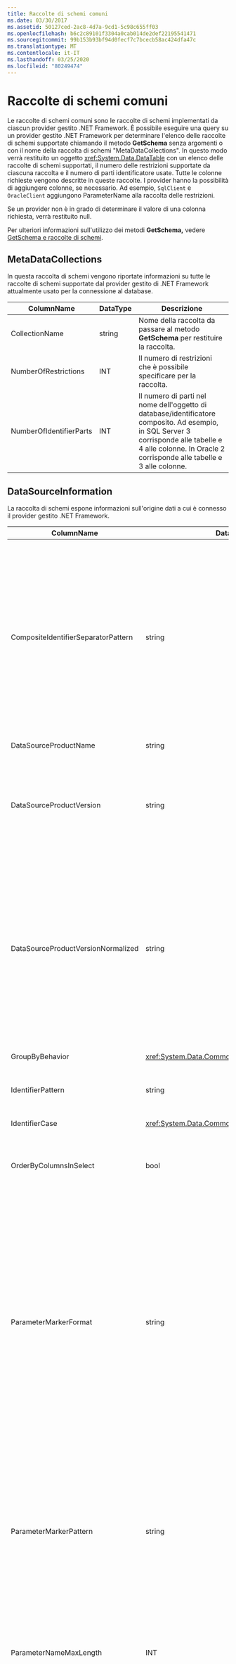 ```yaml
---
title: Raccolte di schemi comuni
ms.date: 03/30/2017
ms.assetid: 50127ced-2ac8-4d7a-9cd1-5c98c655ff03
ms.openlocfilehash: b6c2c89101f3304a0cab014de2def22195541471
ms.sourcegitcommit: 99b153b93bf94d0fecf7c7bcecb58ac424dfa47c
ms.translationtype: MT
ms.contentlocale: it-IT
ms.lasthandoff: 03/25/2020
ms.locfileid: "80249474"
---
```

# <a name="common-schema-collections"></a>Raccolte di schemi comuni
Le raccolte di schemi comuni sono le raccolte di schemi implementati da ciascun provider gestito .NET Framework. È possibile eseguire una query su un provider gestito .NET Framework per determinare l'elenco delle raccolte di schemi supportate chiamando il metodo **GetSchema** senza argomenti o con il nome della raccolta di schemi "MetaDataCollections". In questo modo verrà restituito un oggetto <xref:System.Data.DataTable> con un elenco delle raccolte di schemi supportati, il numero delle restrizioni supportate da ciascuna raccolta e il numero di parti identificatore usate. Tutte le colonne richieste vengono descritte in queste raccolte. I provider hanno la possibilità di aggiungere colonne, se necessario. Ad esempio, `SqlClient` e `OracleClient` aggiungono ParameterName alla raccolta delle restrizioni.  
  
 Se un provider non è in grado di determinare il valore di una colonna richiesta, verrà restituito null.  
  
 Per ulteriori informazioni sull'utilizzo dei metodi **GetSchema,** vedere [GetSchema e raccolte di schemi](getschema-and-schema-collections.md).  
  
## <a name="metadatacollections"></a>MetaDataCollections  
 In questa raccolta di schemi vengono riportate informazioni su tutte le raccolte di schemi supportate dal provider gestito di .NET Framework attualmente usato per la connessione al database.  
  
|ColumnName|DataType|Descrizione|  
|----------------|--------------|-----------------|  
|CollectionName|string|Nome della raccolta da passare al metodo **GetSchema** per restituire la raccolta.|  
|NumberOfRestrictions|INT|Il numero di restrizioni che è possibile specificare per la raccolta.|  
|NumberOfIdentifierParts|INT|Il numero di parti nel nome dell'oggetto di database/identificatore composito. Ad esempio, in SQL Server 3 corrisponde alle tabelle e 4 alle colonne. In Oracle 2 corrisponde alle tabelle e 3 alle colonne.|  
  
## <a name="datasourceinformation"></a>DataSourceInformation  
 La raccolta di schemi espone informazioni sull'origine dati a cui è connesso il provider gestito .NET Framework.  
  
|ColumnName|DataType|Descrizione|  
|----------------|--------------|-----------------|  
|CompositeIdentifierSeparatorPattern|string|L'espressione regolare che corrisponde ai separatori compositi in un identificatore composito. Ad esempio, "\\". (per SQL Server)\@ \\o "&#124;". (per Oracle).<br /><br /> Un identificatore composito è in genere quello utilizzato per un nome di\@oggetto di database, ad esempio: pubs.dbo.authors o pubs dbo.authors.A composite identifier is typically what is used for a database object name, for example: pubs.dbo.authors or pubs dbo.authors.<br /><br /> Per SQL Server, utilizzare\\l'espressione regolare " .". Per OracleClient,\@ utilizzare \\"&#124;.".<br /><br /> Per ODBC, usare Catalog_name_seperator.<br /><br /> Per OLE DB, usare DBLITERAL_CATALOG_SEPARATOR o DBLITERAL_SCHEMA_SEPARATOR.|  
|DataSourceProductName|string|Il nome del prodotto a cui ha avuto accesso il provider, come "Oracle" o "SQLServer".|  
|DataSourceProductVersion|string|Indica la versione del prodotto a cui ha avuto accesso il provider, nel formato nativo delle origini dati e non in formato Microsoft.<br /><br /> In alcuni casi DataSourceProductVersion e DataSourceProductVersionNormalized corrisponderanno allo stesso valore. Nel caso di OLE DB e ODBC risulteranno sempre uguali poiché sono mappati alla stessa chiamata di funzione nell'API nativo sottostante.|  
|DataSourceProductVersionNormalized|string|Una versione normalizzata per l'origine dati, che è possibile confrontare con `String.Compare()`. Il formato è lo stesso in tutte le versioni del provider per evitare che la versione 10 venga elencata tra la versione 1 e la versione 2.<br /><br /> For example, the Oracle provider uses a format of "nn.nn.nn.nn.nn" for its normalized version, which causes an Oracle 8i data source to return "08.01.07.04.01". SQL Server utilizza il tipico formato Microsoft "nn.nn.nnnn".<br /><br /> In alcuni casi DataSourceProductVersion e DataSourceProductVersionNormalized corrisponderanno allo stesso valore. Nel caso di OLE DB e ODBC risulteranno sempre uguali poiché sono mappati alla stessa chiamata di funzione nell'API nativo sottostante.|  
|GroupByBehavior|<xref:System.Data.Common.GroupByBehavior>|Specifica il rapporto tra le colonne nella clausola GROUP BY e le colonne non aggregate nell'elenco di selezione.|  
|IdentifierPattern|string|Un'espressione regolare che corrisponde a un identificatore e dispone di un valore di corrispondenza dell'identificatore. Ad esempio "[A-Za-z0-9_#$]".|  
|IdentifierCase|<xref:System.Data.Common.IdentifierCase>|Indica se per gli identificatori non delimitati viene eseguita la distinzione tra maiuscole e minuscole.|  
|OrderByColumnsInSelect|bool|Specifica se le colonne nella clausola ORDER BY devono essere presenti nell'elenco di selezione. Il valore true indica che le colonne devono risultare nell'elenco di selezione, mentre il valore false indica che non è necessario.|  
|ParameterMarkerFormat|string|Una stringa di formato che rappresenta la modalità di formattazione di un parametro.<br /><br /> Se i parametri denominati sono supportati dall'origine dati, il primo segnalibro di questa stringa deve trovarsi nella posizione in cui verrà formattato il nome del parametro.<br /><br /> Ad esempio, se l'origine dati prevede che i parametri siano denominati{0}e preceduti da un ':' questo sarebbe ": ". Quando si esegue la formattazione con il nome di parametro "p1" la stringa risultante sarà ":p1".<br /><br /> Se l'origine dati prevede che i\@parametri siano preceduti dal prefisso '{0}', ma i nomi li\@includono già, questo\@sarebbe ' ' e il risultato della formattazione di un parametro denominato " p1" sarà semplicemente " p1".<br /><br /> Per le origini dati che non prevedono parametri denominati e prevedono l'utilizzo del carattere '?', la stringa di formato può essere specificata semplicemente come '?', che ignorerebbe il nome del parametro. Per OLE DB restituiamo '?'.|  
|ParameterMarkerPattern|string|Un'espressione regolare che corrisponde al marcatore di parametro. Avrà un valore corrispondente per il nome del parametro, se disponibile.<br /><br /> Ad esempio, se i parametri\@denominati sono supportati con un carattere di lead-in\@che verrà incluso nel nome del parametro, sarà: "( [A-z-z0-9_'])".<br /><br /> Tuttavia, se i parametri denominati sono supportati con un ':' come carattere di lead-in e non fa parte del nome\*del parametro, questo sarebbe: ":([A-a-z0-9_'] )".<br /><br /> Naturalmente, se l'origine dati non supporta i parametri denominati, questo sarebbe semplicemente "?".|  
|ParameterNameMaxLength|INT|La lunghezza massima del nome del parametro in caratteri. In Visual Studio si presuppone che se i nomi di parametri sono supportati, il valore minimo per la lunghezza massima corrisponderà a 30 caratteri.<br /><br /> Se l'origine dati non supporta i parametri denominati, questa proprietà restituisce zero.|  
|ParameterNamePattern|string|Un'espressione regolare che corrisponde ai nomi di parametro validi. Origini dati diverse hanno regole diverse per i caratteri che è possibile usare con i nomi di parametro.<br /><br /> In Visual Studio si presuppone che se sono supportati i nomi di parametro, i caratteri "\p{Lu}\p{Ll}\p{Lt}\p{Lm}\p{Lo}\p{Nl}\p{Nd}" rappresentano il set di caratteri minimo supportato, valido per i nomi di parametro.|  
|QuotedIdentifierPattern|string|Un'espressione regolare che corrisponde a un identificatore delimitato e dispone di un valore di corrispondenza dell'identificatore senza virgolette. Ad esempio, se l'origine dati utilizzava virgolette doppie per identificare\\gli identificatori tra virgolette, si tratterebbe di:"(([[ s "]&#124;\\"\\")|  
|QuotedIdentifierCase|<xref:System.Data.Common.IdentifierCase>|Indica se per gli identificatori delimitati viene eseguita la distinzione tra maiuscole e minuscole.|  
|StatementSeparatorPattern|string|Un'espressione regolare che corrisponde al separatore di istruzione.|  
|StringLiteralPattern|string|Un'espressione regolare che corrisponde a una stringa letterale e dispone di un valore di corrispondenza del valore letterale. Ad esempio, se l'origine dati utilizzava virgolette singole per identificare le stringhe, si tratta di: "('(['']&#124;'')"',')"'|  
|SupportedJoinOperators|<xref:System.Data.Common.SupportedJoinOperators>|Specifica i tipi di istruzioni join di SQL supportati dall'origine dati.|  
  
## <a name="datatypes"></a>DataTypes  
 La raccolta di schemi espone informazioni sui tipi di dati supportati dal database al quale è connesso il provider gestito .NET Framework.  
  
|ColumnName|DataType|Descrizione|  
|----------------|--------------|-----------------|  
|TypeName|string|Il nome del tipo di dati specifico del provider.|  
|ProviderDbType|INT|Valore del tipo specifico del provider che deve essere utilizzato quando si specifica il tipo di un parametro. Ad esempio, SqlDbType.Money o OracleType.Blob.|  
|ColumnSize|long|La lunghezza di una colonna o di un parametro non numerico fa riferimento alla lunghezza massima o definita per questo tipo dal provider.<br /><br /> Per i dati di tipo carattere, rappresenta la lunghezza massima o definita in unità, definita dall'origine dati. In Oracle è possibile specificare una lunghezza, quindi la dimensione della memoria effettiva per determinati tipi di dati carattere. Ciò consente di definire solo la lunghezza in unità per Oracle.<br /><br /> Per i tipi di dati data-ora, rappresenta la lunghezza della rappresentazione stringa (se si suppone la massima precisione consentita del componente in frazioni di secondo).<br /><br /> Se il tipo di dati è numerico, rappresenta il limite superiore sulla massima precisione del tipo di dati.|  
|CreateFormat|string|Stringa di formato che indica come aggiungere la colonna a un'istruzione di definizione dei dati, come CREATE TABLE. Ciascun elemento nella matrice CreateParameter deve essere rappresentato da un "marcatore di parametro" nella stringa di formato.<br /><br /> Ad esempio, per il tipo di dati SQL DECIMAL sono necessarie una precisione e una scala. In questo caso, la stringa di{0}{1}formato sarà "DECIMAL( , )".|  
|CreateParameters|string|I parametri di creazione da specificare durante la creazione di una colonna di questo tipo di dati. Ciascun parametro di creazione viene elencato nella stringa, separato da una virgola nell'ordine in cui deve essere fornito.<br /><br /> Ad esempio, per il tipo di dati SQL DECIMAL sono necessarie una precisione e una scala. In questo caso, i parametri di creazione devono contenere la stringa "precision, scale".<br /><br /> In un comando di testo per creare una colonna DECIMAL con una precisione di 10{0}e{1}una scala di 2, il valore della colonna CreateFormat potrebbe essere DECIMAL( , )" e la specifica completa del tipo sarebbe DECIMAL(10,2).|  
|DataType|string|Il nome del tipo di dati .NET Framework.|  
|IsAutoincrementable|bool|true—I valori di questo tipo di dati possono essere a incremento automatico.<br /><br /> false—I valori di questo tipo di dati possono non essere a incremento automatico.<br /><br /> Notare che anche se una colonna di questo tipo di dati può essere a incremento automatico, non significa che tutte le colonne di questo tipo lo siano.|  
|IsBestMatch|bool|true—Il tipo di dati è la corrispondenza più appropriata tra tutti i tipi di dati nell'archivio e il tipo di dati .NET Framework indicato dal valore nella colonna DataType.<br /><br /> false—Il tipo di dati non rappresenta la corrispondenza più appropriata.<br /><br /> Per ciascun set di righe in cui il valore della colonna DataType è lo stesso, la colonna IsBestMatch è impostata su true in una sola riga.|  
|IsCaseSensitive|bool|true—Il tipo di dati è di tipo carattere e viene fatta distinzione tra maiuscole e minuscole.<br /><br /> false—Il tipo di dati è di tipo carattere e viene fatta distinzione tra maiuscole e minuscole.|  
|IsFixedLength|bool|true—Le colonne di questo tipo di dati create dal DDL (Data Definition Language) saranno di lunghezza fissa.<br /><br /> false—Le colonne di questo tipo di dati create dal DDL saranno di lunghezza variabile.<br /><br /> DBNull.Value—Non è noto se il provider eseguirà il mapping del campo con una colonna di lunghezza fissa o di lunghezza variabile.|  
|IsFixedPrecisionScale|bool|true—Il tipo di dati dispone di una precisione e una scala fisse.<br /><br /> false—Il tipo di dati non dispone di una precisione e una scala fisse.|  
|IsLong|bool|true—Il tipo di dati contiene dati molto lunghi. La definizione dei dati molto lunghi è specifica del provider.<br /><br /> false—Il tipo di dati non contiene dati molto lunghi.|  
|IsNullable|bool|true—Il tipo di dati ammette valori null.<br /><br /> false—Il tipo di dati non ammette valori null.<br /><br /> DBNull.Value—Non è noto se il tipo di dati ammette valori null.|  
|IsSearchable|bool|true—Il tipo di dati può essere usato in una clausola WHERE con qualsiasi operatore ad eccezione del predicato LIKE.<br /><br /> false—Il tipo di dati non può essere usato in una clausola WHERE con qualsiasi operatore ad eccezione del predicato LIKE.|  
|IsSearchableWithLike|bool|true—Il tipo di dati può essere usato con il predicato LIKE<br /><br /> false—Il tipo di dati non può essere usato con il predicato LIKE.|  
|IsUnsigned|bool|true—Il tipo di dati è unsigned.<br /><br /> false—Il tipo di dati è signed.<br /><br /> DBNull.Value—Non applicabile al tipo di dati.|  
|MaximumScale|short|Se l'indicatore di tipo è numerico, corrisponde al numero massimo di cifre consentito a destra del separatore decimale. Altrimenti sarà DBNull.Value.|  
|MinimumScale|short|Se l'indicatore di tipo è numerico, corrisponde al numero minimo di cifre consentito a destra del separatore decimale. Altrimenti sarà DBNull.Value.|  
|IsConcurrencyType|bool|true – Il tipo di dati viene aggiornato dal database ogni volta che la riga viene modificata e il valore della colonna è diverso da tutti i valori precedenti<br /><br /> false – Il tipo di dati non viene aggiornato dal database ogni volta che viene modificata la riga<br /><br /> DBNull.Value – il database non supporta questo tipo di dati|  
|IsLiteralSupported|bool|true – Il tipo di dati può essere espresso come valore letterale<br /><br /> false – Il tipo di dati non può essere espresso come valore letterale|  
|LiteralPrefix|string|Il prefisso applicato a un dato valore letterale.|  
|Suffisso letterale|string|Il suffisso applicato a un dato valore letterale.|  
|NativeDataType|string|NativeDataType è una colonna specifica di OLE DB per l'esposizione del tipo di dati OLE DB.|  
  
## <a name="restrictions"></a>Restrizioni  
 La raccolta di schemi espone informazioni sulle restrizioni supportate dal provider gestito .NET Framework usato per la connessione al database.  
  
|ColumnName|DataType|Descrizione|  
|----------------|--------------|-----------------|  
|CollectionName|string|Il nome della raccolta a cui sono applicate queste restrizioni.|  
|RestrictionName|string|Il nome della restrizione nella raccolta.|  
|RestrictionDefault|string|Ignorato.|  
|RestrictionNumber|INT|La posizione effettiva nelle restrizioni delle raccolte in cui rientra questa particolare restrizione.|  
  
## <a name="reservedwords"></a>ReservedWords  
 La raccolta di schemi espone informazioni sulle parole riservate dal database al quale è connesso il provider gestito .NET Framework.  
  
|ColumnName|DataType|Descrizione|  
|----------------|--------------|-----------------|  
|ReservedWord|string|Parola riservata specifica del provider.|  
  
## <a name="see-also"></a>Vedere anche

- [Recupero di informazioni sullo schema del database](retrieving-database-schema-information.md)
- [Raccolte di schemi e GetSchema](getschema-and-schema-collections.md)
- [Panoramica di ADO.NET](ado-net-overview.md)
